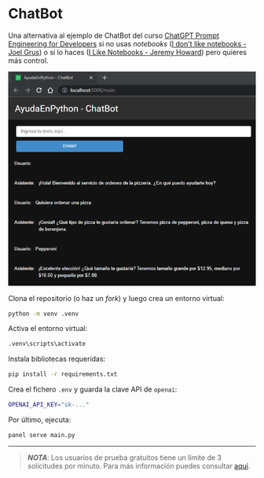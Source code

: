 # ChatBot

Una alternativa al ejemplo de ChatBot del curso [ChatGPT Prompt Engineering for Developers](../../cursos/chatgpt-prompting-engineering/) si no usas _notebooks_ ([I don't like notebooks - Joel Grus](https://www.youtube.com/watch?v=7jiPeIFXb6U)) o si lo haces ([I Like Notebooks - Jeremy Howard](https://www.youtube.com/watch?v=9Q6sLbz37gk)) pero quieres más control.

![interfaz web](assets/chatbot_interface.png)

Clona el repositorio (o haz un _fork_) y luego crea un entorno virtual:
```bash
python -m venv .venv
```

Activa el entorno virtual:
```bash
.venv\scripts\activate
```

Instala bibliotecas requeridas:
```bash
pip install -r requirements.txt
```

Crea el fichero `.env` y guarda la clave API de `openai`:
```bash
OPENAI_API_KEY="sk-..."
```

Por último, ejecuta:
```bash
panel serve main.py
```

---

> _**NOTA**_: Los usuarios de prueba gratuitos tiene un límite de 3 solicitudes por minuto. Para más información puedes consultar [aquí](https://platform.openai.com/docs/guides/rate-limits).
